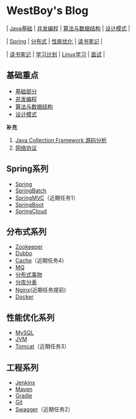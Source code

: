 # WestBoy's Blog

| [Java基础]() | [并发编程]() | [算法与数据结构]() | [设计模式](repository/基础重点/设计模式/index.md) |

| [Spring]() | [分布式]() | [性能优化]() | [读书笔记](repository/其他/读书笔记/index.md) | 

| [读书笔记](repository/其他/读书笔记/index.md) | [学习计划]() | [Linux学习](repository/其他/Linux/index.md) | [面试](repository/其他/面试/index.md) |

## 基础重点

* [基础部分](repository/基础重点/基础部分/index.md)
* [并发编程]()
* [算法与数据结构]()
* [设计模式](repository/基础重点/设计模式/index.md)

**补充**

1. [Java Collection Framework 源码分析](repository/基础重点/基础部分/Java%20Collection%20Framework%20源码分析/index.md)
2. [网络协议](repository/基础重点/基础部分/网络协议/index.md)


## Spring系列

* [Spring](repository/spring系列/spring/index.md)
* [SpringBatch]()
* [SpringMVC](repository/spring系列/spring-mvc/index.md)（近期任务1）
* [SpringBoot]()
* [SpringCloud]()

## 分布式系列

* [Zookeeper]()
* [Dubbo]()
* [Cache](repository/分布式系列/cache/index.md)（近期任务4）
* [MQ](repository/分布式系列/mq/index.md)
* [分布式事物]()
* [分库分表]()
* [Nginx](repository/分布式系列/nginx/index.md)(近期任务提前)
* [Docker]()

## 性能优化系列

* [MySQL]()
* [JVM](repository/性能优化系列/jvm/index.md)
* [Tomcat](repository/性能优化系列/tomcat/index.md)（近期任务3）

## 工程系列

* [Jenkins]()
* [Maven]()
* [Gradle]()
* [Git]()
* [Swagger]()（近期任务2）






